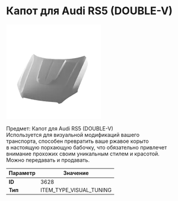 # Капот для Audi RS5 (DOUBLE-V)

![Item Image](../img/3628.webp?raw=true)

Предмет: Капот для Audi RS5 (DOUBLE-V)<br>Используется для визуальной модификаций вашего<br>транспорта, способен превратить ваше ржавое корыто<br>в настоящую порхающую бабочку, что обязательно привлечет<br>внимание прохожих своим уникальным стилем и красотой.<br>Можно передавать и продавать.


| Параметр | Значение |
|----------|----------|
| **ID** | 3628 |
| **Тип** | ITEM_TYPE_VISUAL_TUNING |

